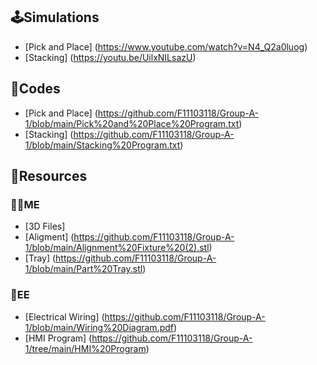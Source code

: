 ## :joystick:Simulations

* [Pick and Place] (https://www.youtube.com/watch?v=N4_Q2a0luog)
* [Stacking] (https://youtu.be/UilxNILsazU)

## :robot:Codes

* [Pick and Place] (https://github.com/F11103118/Group-A-1/blob/main/Pick%20and%20Place%20Program.txt)
* [Stacking] (https://github.com/F11103118/Group-A-1/blob/main/Stacking%20Program.txt)

## :file_folder:Resources
### :mechanic:ME
* [3D Files]
* [Aligment] (https://github.com/F11103118/Group-A-1/blob/main/Alignment%20Fixture%20(2).stl)
* [Tray] (https://github.com/F11103118/Group-A-1/blob/main/Part%20Tray.stl)

### :electric_plug:EE
* [Electrical Wiring] (https://github.com/F11103118/Group-A-1/blob/main/Wiring%20Diagram.pdf)
* [HMI Program] (https://github.com/F11103118/Group-A-1/tree/main/HMI%20Program)
